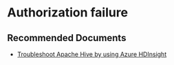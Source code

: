 <properties
  pageTitle="Authorization failure"
  description="Authorization failure"
  Service="microsoft.hdinsight"
  resource="clusters"
  authors="pjfreitas"
  ms.author="pfreitas"
  displayOrder="13"
  selfHelpType="resource"
  supportTopicIds=""
  resourceTags=""
  productPesIds=""
  cloudEnvironments="MoonCake"
  ArticleId="hdinsight-hive-authorizationfailure-mooncake"
/>

# Authorization failure

## **Recommended Documents**

* [Troubleshoot Apache Hive by using Azure HDInsight](https://docs.azure.cn/hdinsight/hdinsight-troubleshoot-hive)

